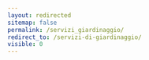 ```yaml
---
layout: redirected
sitemap: false
permalink: /servizi_giardinaggio/
redirect_to: /servizi-di-giardinaggio/
visible: 0
---
```

